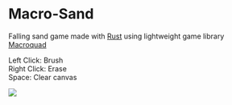 # Macro-Sand

Falling sand game made with [Rust](https://www.rust-lang.org/) using lightweight game library [Macroquad](https://macroquad.rs/)

Left Click: Brush  
Right Click: Erase  
Space: Clear canvas  

![](macro-sand-preview.gif)
